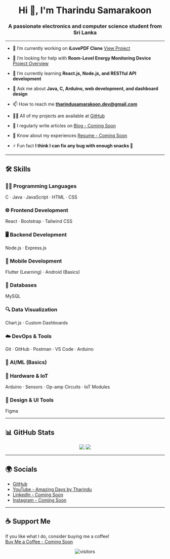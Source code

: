 <h1 align="center">Hi 👋, I'm Tharindu Samarakoon</h1>
<h3 align="center">A passionate electronics and computer science student from Sri Lanka</h3>

---

- 🔭 I’m currently working on **iLovePDF Clone**
  [View Project](#)


- 🤝 I’m looking for help with **Room-Level Energy Monitoring Device**
  [Project Overview](#)

- 🌱 I’m currently learning **React.js, Node.js, and RESTful API development**

- 💬 Ask me about **Java, C, Arduino, web development, and dashboard design**

- 📫 How to reach me **tharindusamarakoon.dev@gmail.com**

- 👨‍💻 All of my projects are available at [GitHub](https://github.com/TharinduSamarakoon)

- 📝 I regularly write articles on [Blog - Coming Soon](#)

- 📄 Know about my experiences [Resume - Coming Soon](#)

- ⚡ Fun fact **I think I can fix any bug with enough snacks 🍪**

---

## 🛠️ Skills

### 👨‍💻 Programming Languages
C · Java · JavaScript · HTML · CSS

### 🌐 Frontend Development
React · Bootstrap · Tailwind CSS

### 🖥️ Backend Development
Node.js · Express.js

### 📱 Mobile Development
Flutter (Learning) · Android (Basics)

### 💾 Databases
MySQL

### 🔍 Data Visualization
Chart.js · Custom Dashboards

### ☁️ DevOps & Tools
Git · GitHub · Postman · VS Code · Arduino

### 🧠 AI/ML (Basics)


### 🔌 Hardware & IoT
Arduino · Sensors · Op-amp Circuits · IoT Modules

### 📐 Design & UI Tools
Figma 

---

## 📊 GitHub Stats

<p align="center">
  <img src="https://github-readme-stats.vercel.app/api?username=TharinduSamarakoon&show_icons=true&theme=radical" />
  <img src="https://github-readme-streak-stats.herokuapp.com/?user=TharinduSamarakoon&theme=radical" />
</p>

---

## 🌍 Socials

- [GitHub](https://github.com/TharinduSamarakoon)
- [YouTube - Amazing Days by Tharindu](#)
- [LinkedIn - Coming Soon](#)
- [Instagram - Coming Soon](#)

---

## ☕ Support Me

If you like what I do, consider buying me a coffee!  
[Buy Me a Coffee - Coming Soon](#)

<p align="center">
  <img src="https://komarev.com/ghpvc/?username=TharinduSamarakoon&label=Profile+Visits&color=blue" alt="visitors"/>
</p>
